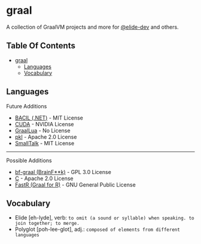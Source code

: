 # graal
A collection of GraalVM projects and more for [@elide-dev](https://github.com/elide-dev/) and others.

## Table Of Contents

- [graal](#graal)
  - [Languages](#languages)
  - [Vocabulary](#vocabulary)


## Languages

Future Additions

- [BACIL (.NET)](https://github.com/jagotu/BACIL) - MIT License
- [CUDA](https://github.com/NVIDIA/grcuda) - NVIDIA License
- [GraalLua](https://github.com/Glavo/GraalLua) - No License
- [pkl](https://github.com/apple/pkl) - Apache 2.0 License
- [SmallTalk](https://github.com/hpi-swa/trufflesqueak) - MIT License

<hr>

Possible Additions

- [bf-graal (BrainF**k)](https://github.com/cesquivias/bf-graal) - GPL 3.0 License
- [C](https://github.com/AdamBien/graalvm-hello-java-c) - Apache 2.0 License
- [FastR (Graal for R)](https://github.com/oracle/fastr) - GNU General Public License

## Vocabulary

- Elide [eh-lyde], verb: `to omit (a sound or syllable) when speaking. to join together; to merge.`
- Polyglot [poh-lee-glot], adj.: `composed of elements from different languages`

